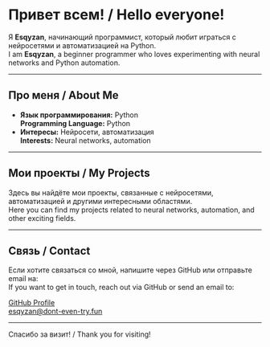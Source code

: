 # Привет всем! / Hello everyone!

Я **Esqyzan**, начинающий программист, который любит играться с нейросетями и автоматизацией на Python.  
I am **Esqyzan**, a beginner programmer who loves experimenting with neural networks and Python automation.

---

## Про меня / About Me

- **Язык программирования:** Python  
  **Programming Language:** Python
- **Интересы:** Нейросети, автоматизация  
  **Interests:** Neural networks, automation

---

## Мои проекты / My Projects

Здесь вы найдёте мои проекты, связанные с нейросетями, автоматизацией и другими интересными областями.  
Here you can find my projects related to neural networks, automation, and other exciting fields.

---

## Связь / Contact

Если хотите связаться со мной, напишите через GitHub или отправьте email на:  
If you want to get in touch, reach out via GitHub or send an email to:

[GitHub Profile](https://github.com/Esqyzan)  
esqyzan@dont-even-try.fun

---

Спасибо за визит! / Thank you for visiting!
